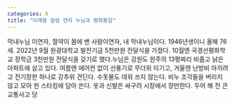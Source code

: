 ```yaml
---
categories: h
title: "이재봉 칼럼 연자 누님과 평화통일"
---
```

막내누님 이연자, 절약이 몸에 밴 사람이연자, 내 막내누님이다. 1946년생이니 올해 76세. 2022년 9월 원광대학교 발전기금 5천만원 전달식을 가졌다. 10월엔 국경선평화학교 장학금 3천만원 전달식을 갖기로 했다.누님은 강원도 원주의 13평짜리 비좁고 낡은 아파트에 살고 있다. 여름엔 에어컨 없이 선풍기로 무더위 이기고, 겨울엔 난방비 아끼려고 전기장판 하나로 강추위 견딘다. 수돗물도 데워 쓰지 않는다. 비누 조각들을 버리지 않고 모아 헌 스타킹에 담아 쓴다. 옷과 신발은 싸구려 시장에서 장만한다. 두어 해 전 큰 교통사고 당